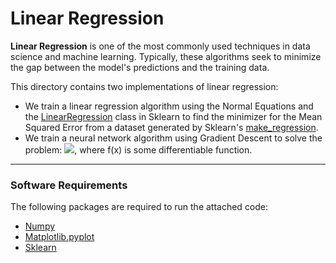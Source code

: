 # Linear Regression

__Linear Regression__ is one of the most commonly used techniques in data science and machine learning. Typically, these algorithms seek to minimize the gap between the model's predictions and the training data. 

This directory contains two implementations of linear regression:
 - We train a linear regression algorithm using the Normal Equations and the [LinearRegression](https://scikit-learn.org/stable/modules/generated/sklearn.linear_model.LinearRegression.html) class in Sklearn to find the minimizer for the Mean Squared Error from a dataset generated by Sklearn's [make_regression](https://scikit-learn.org/stable/modules/generated/sklearn.datasets.make_regression.html#sklearn.datasets.make_regression). 
 - We train a neural network algorithm using Gradient Descent to solve the problem: <img src="https://render.githubusercontent.com/render/math?math=\min_{x \in \mathbb{R}^n} f(x)">, where f(x) is some differentiable function.

--- 

### Software Requirements

The following packages are required to run the attached code:

- [Numpy](https://numpy.org/doc/)
- [Matplotlib.pyplot](https://matplotlib.org/stable/api/_as_gen/matplotlib.pyplot.html)
- [Sklearn](https://scikit-learn.org/stable/modules/generated/sklearn.linear_model.LinearRegression.html)
